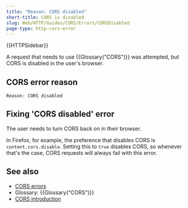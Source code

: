 ```yaml
---
title: "Reason: CORS disabled"
short-title: CORS is disabled
slug: Web/HTTP/Guides/CORS/Errors/CORSDisabled
page-type: http-cors-error
---
```


{{HTTPSidebar}}

A request that needs to use {{Glossary("CORS")}} was attempted, but CORS is disabled in the user's browser.

## CORS error reason

```plain
Reason: CORS disabled
```

## Fixing 'CORS disabled' error

The user needs to turn CORS back on in their browser.

In Firefox, for example, the preference that disables CORS is `content.cors.disable`.
Setting this to `true` disables CORS, so whenever that's the case, CORS requests will always fail with this error.

## See also

- [CORS errors](/en-US/docs/Web/HTTP/Guides/CORS/Errors)
- Glossary: {{Glossary("CORS")}}
- [CORS introduction](/en-US/docs/Web/HTTP/Guides/CORS)
